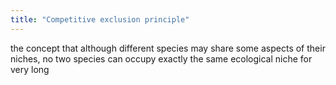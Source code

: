 ```yaml
---
title: "Competitive exclusion principle"
---
```

the concept that although different species may share some aspects of their niches, no two species can occupy exactly the same ecological niche for very long

